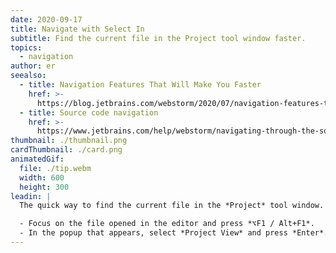 ```yaml
---
date: 2020-09-17
title: Navigate with Select In
subtitle: Find the current file in the Project tool window faster.
topics:
  - navigation
author: er
seealso:
  - title: Navigation Features That Will Make You Faster
    href: >-
      https://blog.jetbrains.com/webstorm/2020/07/navigation-features-that-will-make-you-faster/
  - title: Source code navigation
    href: >-
      https://www.jetbrains.com/help/webstorm/navigating-through-the-source-code.html
thumbnail: ./thumbnail.png
cardThumbnail: ./card.png
animatedGif:
  file: ./tip.webm
  width: 600
  height: 300
leadin: |
  The quick way to find the current file in the *Project* tool window.

  - Focus on the file opened in the editor and press *⌥F1 / Alt+F1*.
  - In the popup that appears, select *Project View* and press *Enter*.
---
```


